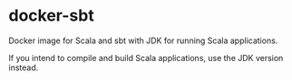 # docker-sbt
Docker image for Scala and sbt with JDK for running Scala applications.

If you intend to compile and build Scala applications, use the JDK version instead.
